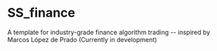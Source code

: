 # SS_finance
A template for industry-grade finance algorithm trading -- inspired by Marcos López de Prado
(Currently in development)
